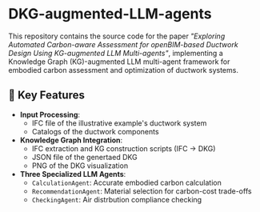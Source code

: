 # DKG-augmented-LLM-agents

This repository contains the source code for the paper *"Exploring Automated Carbon-aware Assessment for openBIM-based Ductwork Design Using KG-augmented LLM Multi-agents"*, implementing a Knowledge Graph (KG)-augmented LLM multi-agent framework for embodied carbon assessment and optimization of ductwork systems.

## 🚀 Key Features

- **Input Processing**:
  - IFC file of the illustrative example's ductwork system
  - Catalogs of the ductwork components
- **Knowledge Graph Integration**:
  - IFC extraction and KG construction scripts (IFC -> DKG)
  - JSON file of the genertaed DKG
  - PNG of the DKG visualization
- **Three Specialized LLM Agents**:
  - `CalculationAgent`: Accurate embodied carbon calculation
  - `RecommendationAgent`: Material selection for carbon-cost trade-offs
  - `CheckingAgent`: Air distrbution compliance checking


